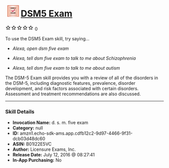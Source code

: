 # &nbsp;<img src="skill_icon" alt="DSM5 Exam icon" width="36"> [DSM5 Exam](http://alexa.amazon.com/#skills/amzn1.echo-sdk-ams.app.cdfb12c2-9d97-4466-9f31-dcb03d48dc60)
![0 stars](../../images/ic_star_border_black_18dp_1x.png)![0 stars](../../images/ic_star_border_black_18dp_1x.png)![0 stars](../../images/ic_star_border_black_18dp_1x.png)![0 stars](../../images/ic_star_border_black_18dp_1x.png)![0 stars](../../images/ic_star_border_black_18dp_1x.png) 0

To use the DSM5 Exam skill, try saying...

* *Alexa, open dsm five exam*

* *Alexa, tell dsm five exam to talk to me about Schizophrenia*

* *Alexa, tell dsm five exam to talk to me about autism*

The DSM-5 Exam skill provides you with a review of all of the disorders in the DSM-5, including diagnostic features, prevalence, disorder development, and risk factors associated with certain disorders. Assessment and treatment recommendations are also discussed.

***

### Skill Details

* **Invocation Name:** d. s. m. five exam
* **Category:** null
* **ID:** amzn1.echo-sdk-ams.app.cdfb12c2-9d97-4466-9f31-dcb03d48dc60
* **ASIN:** B01I22E5VC
* **Author:** Licensure Exams, Inc.
* **Release Date:** July 12, 2016 @ 08:27:41
* **In-App Purchasing:** No

